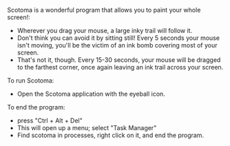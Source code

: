 Scotoma is a wonderful program that allows you to paint your whole screen!:

* Wherever you drag your mouse, a large inky trail will follow it. 
* Don't think you can avoid it by sitting still! Every 5 seconds your mouse isn't moving, you'll be the victim of an ink bomb covering most of your screen.
* That's not it, though. Every 15-30 seconds, your mouse will be dragged to the farthest corner, once again leaving an ink trail across your screen.

To run Scotoma:
* Open the Scotoma application with the eyeball icon.

To end the program:
* press "Ctrl + Alt + Del" 
* This will open up a menu; select "Task Manager"
* Find scotoma in processes, right click on it, and end the program.